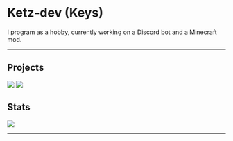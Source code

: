 # Ketz-dev (Keys)

I program as a hobby, currently working on a Discord bot and a Minecraft mod.

---

## Projects

[![](https://img.shields.io/badge/javascript%20-%23323330.svg?style=for-the-badge&logo=javascript)](https://github.com/Ketz-dev/Fall.js)
[![](https://img.shields.io/badge/java%20-%23007396.svg?style=for-the-badge&logo=java&logoColor=white)](https://github.com/Ketz-dev/sleepers)

## Stats

[![](https://github-readme-stats.vercel.app/api?username=Ketz-dev&show_icons=true&bg_color=30363d&title_color=FFFFFF&text_color=FFFFFF&icon_color=4F94EF&hide_border=true&hide=stars)](https://github.com/Ketz-dev)

---
